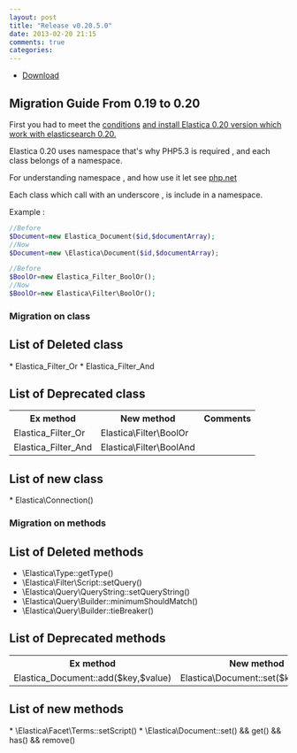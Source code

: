 ```yaml
---
layout: post
title: "Release v0.20.5.0"
date: 2013-02-20 21:15
comments: true
categories: 
---
```


* [Download](https://github.com/ruflin/Elastica/tree/v0.20.5.0)


## Migration Guide From  0.19 to 0.20

First you had to meet the <a href="#section-required">conditions</a> <a href="#">and install Elastica 0.20 version which work with elasticsearch 0.20.</a> 

Elastica 0.20 uses namespace that's why PHP5.3 is required , and each class belongs of a namespace.

For understanding namespace , and how use it let see <a href="http://php.net/manual/en/language.namespaces.php">php.net</a>


Each class which call with an underscore , is include in a namespace.

Example : 

```php
//Before
$Document=new Elastica_Document($id,$documentArray);
//Now
$Document=new \Elastica\Document($id,$documentArray);

//Before
$BoolOr=new Elastica_Filter_BoolOr();
//Now
$BoolOr=new Elastica\Filter\BoolOr();
```


<h3>Migration on class</h3>
<h2>List of Deleted class</h2>
* Elastica_Filter_Or
* Elastica_Filter_And

<h2>List of Deprecated class</h2>
<table>
<tr>
<th>Ex method</th>
<th>New method</th>
<th>Comments</th>
</tr>
<tr>
<td>Elastica_Filter_Or</td>
<td>Elastica\Filter\BoolOr</td>
<td></td>
</tr>
<tr>
<td>Elastica_Filter_And</td>
<td>Elastica\Filter\BoolAnd</td>
<td></td>
</tr>
</table>

<h2>List of new class</h2>
* Elastica\Connection()

<h3>Migration on methods</h3>
<h2>List of Deleted methods</h2>

* \Elastica\Type::getType()
* \Elastica\Filter\Script::setQuery()
* \Elastica\Query\QueryString::setQueryString()
* \Elastica\Query\Builder::minimumShouldMatch()
* \Elastica\Query\Builder::tieBreaker()


<h2>List of Deprecated methods</h2>
<table>
<tr>
<th>Ex method</th>
<th>New method</th>
<th>Comments</th>
</tr>
<tr>
<td>Elastica_Document::add($key,$value)</td>
<td>Elastica\Document::set($key,$value)</td>
<td></td>
</tr>
</table>

<h2>List of new methods</h2>
* \Elastica\Facet\Terms::setScript()
* \Elastica\Document::set() && get() && has() && remove()
